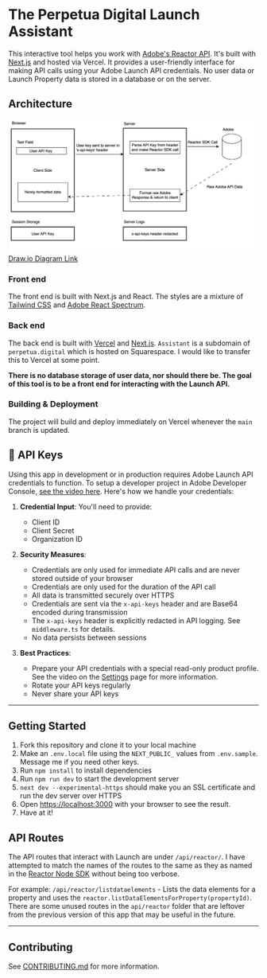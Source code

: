 # The Perpetua Digital Launch Assistant

This interactive tool helps you work with [Adobe's Reactor API](https://developer.adobe.com/experience-platform-apis/references/reactor/). It's built with [Next.js](https://nextjs.org) and hosted via Vercel. It provides a user-friendly interface for making API calls using your Adobe Launch API credentials. No user data or Launch Property data is stored in a database or on the server.

## Architecture
![Architecture Diagram](/public/images/architecture.png)
[Draw.io Diagram Link](https://drive.google.com/file/d/16ZAGvFH4pYcptr5295Mp9KG376mWRabb/view?usp=sharing)

### Front end
The front end is built with Next.js and React. The styles are a mixture of [Tailwind CSS](https://tailwindcss.com/) and [Adobe React Spectrum](https://react-spectrum.adobe.com/react-spectrum/getting-started.html).

### Back end
The back end is built with [Vercel](https://vercel.com) and [Next.js](https://nextjs.org).
`Assistant` is a subdomain of `perpetua.digital` which is hosted on Squarespace. 
I would like to transfer this to Vercel at some point. 

**There is no database storage of user data, nor should there be. The goal of this tool is to be a front end for interacting with the Launch API.**

### Building & Deployment
The project will build and deploy immediately on Vercel whenever the `main` branch is updated.

## 🔐 API Keys

Using this app in development or in production requires Adobe Launch API credentials to function. 
To setup a developer project in Adobe Developer Console, [see the video here](https://www.youtube.com/watch?v=5s65A_JFld8).
Here's how we handle your credentials:

1. **Credential Input**: You'll need to provide:
   - Client ID
   - Client Secret
   - Organization ID

2. **Security Measures**:
   - Credentials are only used for immediate API calls and are never stored outside of your browser
   - Credentials are only used for the duration of the API call
   - All data is transmitted securely over HTTPS
   - Credentials are sent via the `x-api-keys` header and are Base64 encoded during transmission
   - The `x-api-keys` header is explicitly redacted in API logging. See `middleware.ts` for details.
   - No data persists between sessions

3. **Best Practices**:
   - Prepare your API credentials with a special read-only product profile. See the video on the [Settings](https://assistant.perpetua.digital/settings) page for more information.
   - Rotate your API keys regularly
   - Never share your API keys

---

## Getting Started

1. Fork this repository and clone it to your local machine
2. Make an `.env.local` file using the `NEXT_PUBLIC_` values from `.env.sample`. Message me if you need other keys.
3. Run `npm install` to install dependencies
4. Run `npm run dev` to start the development server
5. `next dev --experimental-https` should make you an SSL certificate and run the dev server over HTTPS
6. Open [https://localhost:3000](https://localhost:3000) with your browser to see the result.
7. Have at it!

## API Routes
The API routes that interact with Launch are under `/api/reactor/`. I have attempted to match the names of the routes to the same as they as named in the [Reactor Node SDK](https://github.com/adobe/reactor-sdk-javascript/tree/master) without being too verbose. 

For example:
`/api/reactor/listdataelements` - Lists the data elements for a property and uses the `reactor.listDataElementsForProperty(propertyId)`. There are some unused routes in the `api/reactor` folder that are leftover from the previous version of this app that may be useful in the future.

---

## Contributing

See [CONTRIBUTING.md](CONTRIBUTING.md) for more information.
